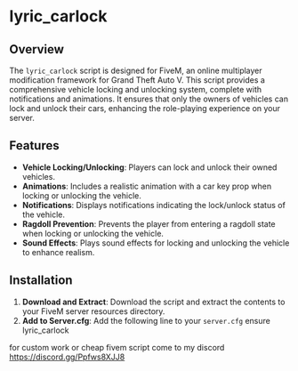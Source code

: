 # lyric_carlock

## Overview
The `lyric_carlock` script is designed for FiveM, an online multiplayer modification framework for Grand Theft Auto V. This script provides a comprehensive vehicle locking and unlocking system, complete with notifications and animations. It ensures that only the owners of vehicles can lock and unlock their cars, enhancing the role-playing experience on your server.

## Features
- **Vehicle Locking/Unlocking**: Players can lock and unlock their owned vehicles.
- **Animations**: Includes a realistic animation with a car key prop when locking or unlocking the vehicle.
- **Notifications**: Displays notifications indicating the lock/unlock status of the vehicle.
- **Ragdoll Prevention**: Prevents the player from entering a ragdoll state when locking or unlocking the vehicle.
- **Sound Effects**: Plays sound effects for locking and unlocking the vehicle to enhance realism.

## Installation
1. **Download and Extract**: Download the script and extract the contents to your FiveM server resources directory.
2. **Add to Server.cfg**: Add the following line to your `server.cfg`
   ensure lyric_carlock

for custom work or cheap fivem script come to my discord https://discord.gg/Ppfws8XJJ8
